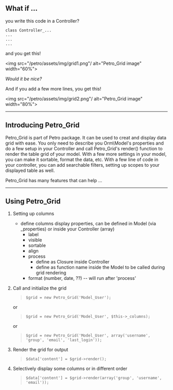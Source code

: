 ## What if ...

you write this code in a Controller?

	class Controller_...  
	...  
	...  
	...  
	

and you get this!

<img src="/petro/assets/img/grid1.png"/ alt="Petro_Grid image" width="60%">

_Would it be nice?_  

And if you add a few more lines, you get this!

<img src="/petro/assets/img/grid2.png"/ alt="Petro_Grid image" width="80%">


------------------------------------------

## Introducing Petro_Grid

Petro_Grid is part of Petro package. It can be used to creat and display data grid with ease.
You only need to describe you Orm\Model's properties and do a few setup in your Controller
and call Petro_Grid's render() function to render the table grid of your model. With a few
more settings in your model, you can make it sortable, format the data, etc. With a few
line of code in your controller, you can add searchable filters, setting up scopes to your
displayed table as well.  

Petro_Grid has many features that can help ...  

------------------------------------------

## Using Petro_Grid
1. Setting up columns
	- define columns display properties, can be defined in Model (via _properties) or inside your Controller (array)
		- label
		- visible
		- sortable
		- align
		- process
			- define as Closure inside Controller
			- define as function name inside the Model to be called during grid rendering
		- format (number, date, ??) -- will run after 'process'
		
2. Call and initialize the grid

	> `$grid = new Petro_Grid('Model_User');`

	or

	> `$grid = new Petro_Grid('Model_User', $this->_columns);`

	or

	> `$grid = new Petro_Grid('Model_User', array('username', 'group', 'email', 'last_login'));`

3. Render the grid for output
	> `$data['content'] = $grid->render();`

4. Selectively display some columns or in different order
	> `$data['content'] = $grid->render(array('group', 'username', 'email'));`




